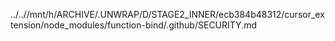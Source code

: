 ../..//mnt/h/ARCHIVE/.UNWRAP/D/STAGE2_INNER/ecb384b48312/cursor_extension/node_modules/function-bind/.github/SECURITY.md